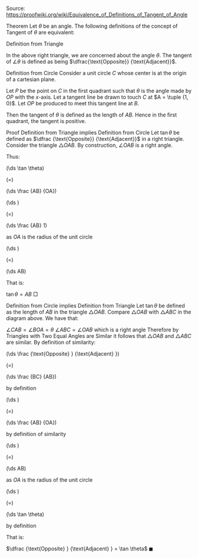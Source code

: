 # 

Source: https://proofwiki.org/wiki/Equivalence_of_Definitions_of_Tangent_of_Angle



Theorem
Let $\theta$ be an angle.
The following definitions of the concept of Tangent of $\theta$ are equivalent:

Definition from Triangle

In the above right triangle, we are concerned about the angle $\theta$.
The tangent of $\angle \theta$ is defined as being $\dfrac{\text{Opposite}} {\text{Adjacent}}$.

Definition from Circle
Consider a unit circle $C$ whose center is at the origin of a cartesian plane.




Let $P$ be the point on $C$ in the first quadrant such that $\theta$ is the angle made by $OP$ with the $x$-axis.
Let a tangent line be drawn to touch $C$ at $A = \tuple {1, 0}$.
Let $OP$ be produced to meet this tangent line at $B$.

Then the tangent of $\theta$ is defined as the length of $AB$.
Hence in the first quadrant, the tangent is positive.



Proof
Definition from Triangle implies Definition from Circle
Let $\tan \theta$ be defined as $\dfrac {\text{Opposite}} {\text{Adjacent}}$ in a right triangle.
Consider the triangle $\triangle OAB$.
By construction, $\angle OAB$ is a right angle.

Thus:














\(\ds \tan \theta\)

\(=\)







\(\ds \frac {AB} {OA}\)




















\(\ds \)

\(=\)







\(\ds \frac {AB} 1\)





as $OA$ is the radius of the unit circle














\(\ds \)

\(=\)







\(\ds AB\)









That is:

$\tan \theta = AB$
$\Box$


Definition from Circle implies Definition from Triangle
Let $\tan \theta$ be defined as the length of $AB$ in the triangle $\triangle OAB$.
Compare $\triangle OAB$ with $\triangle ABC$ in the diagram above.
We have that:

$\angle CAB = \angle BOA = \theta$
$\angle ABC = \angle OAB$ which is a right angle
Therefore by Triangles with Two Equal Angles are Similar it follows that $\triangle OAB$ and $\triangle ABC$ are similar.
By definition of similarity:














\(\ds \frac {\text{Opposite} } {\text{Adjacent} }\)

\(=\)







\(\ds \frac {BC} {AB}\)





by definition














\(\ds \)

\(=\)







\(\ds \frac {AB} {OA}\)





by definition of similarity














\(\ds \)

\(=\)







\(\ds AB\)





as $OA$ is the radius of the unit circle














\(\ds \)

\(=\)







\(\ds \tan \theta\)





by definition



That is:

$\dfrac {\text{Opposite} } {\text{Adjacent} } = \tan \theta$
$\blacksquare$





